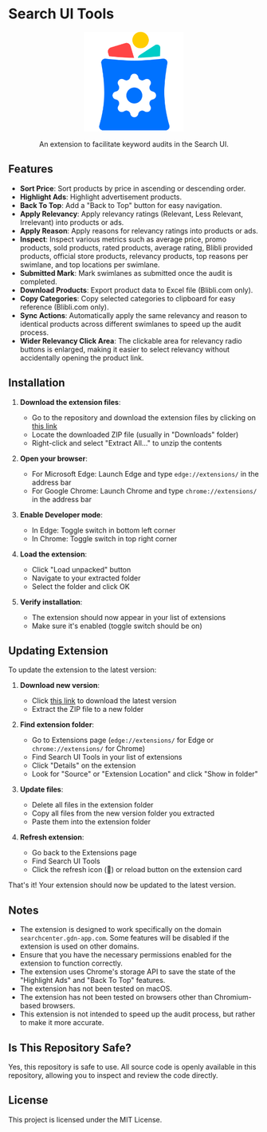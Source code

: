 # Search UI Tools

<p align="center">
    <img src="images/icon350.png" width="200" alt="Search UI Tools"/>
<p>
<p align="center">
    An extension to facilitate keyword audits in the Search UI.
<p>

## Features

- **Sort Price**: Sort products by price in ascending or descending order.
- **Highlight Ads**: Highlight advertisement products.
- **Back To Top**: Add a "Back to Top" button for easy navigation.
- **Apply Relevancy**: Apply relevancy ratings (Relevant, Less Relevant, Irrelevant) into products or ads.
- **Apply Reason**: Apply reasons for relevancy ratings into products or ads.
- **Inspect**: Inspect various metrics such as average price, promo products, sold products, rated products, average rating, Blibli provided products, official store products, relevancy products, top reasons per swimlane, and top locations per swimlane.
- **Submitted Mark**: Mark swimlanes as submitted once the audit is completed.
- **Download Products**: Export product data to Excel file (Blibli.com only).
- **Copy Categories**: Copy selected categories to clipboard for easy reference (Blibli.com only).
- **Sync Actions**: Automatically apply the same relevancy and reason to identical products across different swimlanes to speed up the audit process.
- **Wider Relevancy Click Area**: The clickable area for relevancy radio buttons is enlarged, making it easier to select relevancy without accidentally opening the product link.

## Installation

1. **Download the extension files**: 
   - Go to the repository and download the extension files by clicking on [this link](https://github.com/faarismuda/Search-UI-Tools/archive/refs/heads/main.zip)
   - Locate the downloaded ZIP file (usually in "Downloads" folder)
   - Right-click and select "Extract All..." to unzip the contents

2. **Open your browser**: 
   - For Microsoft Edge: Launch Edge and type `edge://extensions/` in the address bar
   - For Google Chrome: Launch Chrome and type `chrome://extensions/` in the address bar

3. **Enable Developer mode**:
   - In Edge: Toggle switch in bottom left corner
   - In Chrome: Toggle switch in top right corner

4. **Load the extension**:
   - Click "Load unpacked" button
   - Navigate to your extracted folder
   - Select the folder and click OK

5. **Verify installation**:
   - The extension should now appear in your list of extensions
   - Make sure it's enabled (toggle switch should be on)

## Updating Extension

To update the extension to the latest version:

1. **Download new version**: 
   - Click [this link](https://github.com/faarismuda/Search-UI-Tools/archive/refs/heads/main.zip) to download the latest version
   - Extract the ZIP file to a new folder

2. **Find extension folder**: 
   - Go to Extensions page (`edge://extensions/` for Edge or `chrome://extensions/` for Chrome)
   - Find Search UI Tools in your list of extensions
   - Click "Details" on the extension
   - Look for "Source" or "Extension Location" and click "Show in folder"

3. **Update files**: 
   - Delete all files in the extension folder
   - Copy all files from the new version folder you extracted
   - Paste them into the extension folder

4. **Refresh extension**: 
   - Go back to the Extensions page
   - Find Search UI Tools
   - Click the refresh icon (🔄) or reload button on the extension card

That's it! Your extension should now be updated to the latest version.

## Notes

- The extension is designed to work specifically on the domain `searchcenter.gdn-app.com`. Some features will be disabled if the extension is used on other domains.
- Ensure that you have the necessary permissions enabled for the extension to function correctly.
- The extension uses Chrome's storage API to save the state of the "Highlight Ads" and "Back To Top" features.
- The extension has not been tested on macOS.
- The extension has not been tested on browsers other than Chromium-based browsers.
- This extension is not intended to speed up the audit process, but rather to make it more accurate.

## Is This Repository Safe?

Yes, this repository is safe to use. All source code is openly available in this repository, allowing you to inspect and review the code directly.

## License

This project is licensed under the MIT License.
